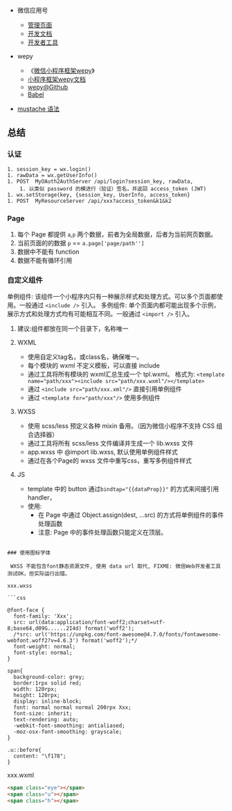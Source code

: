 


* 微信应用号
    * [管理页面](https://mp.weixin.qq.com)
    * [开发文档](https://mp.weixin.qq.com/debug/wxadoc/introduction/index.html)
    * [开发者工具](https://mp.weixin.qq.com/debug/wxadoc/dev/devtools/download.html)



* wepy
    * 《[微信小程序框架wepy](http://dev.qq.com/topic/5844d6947badb2796037f9e3)》
    * [小程序框架wepy文档](https://wepyjs.github.io/wepy/)
    * [wepy@Github](https://github.com/wepyjs/wepy)
    * [Babel](https://babeljs.io/)
    
* [mustache 语法](https://mustache.github.io/mustache.5.html)

## 总结

###  认证

```
1. session_key = wx.login()
1. rawData = wx.getUserInfo()
1. POST  MyOAuth2AuthServer /api/login?session_key, rawData,
    1. 以类似 password 的模进行（验证）签名，并返回 access_token (JWT)
1. wx.setStorage(key, {session_key, UserInfo, access_token}
1. POST  MyResourceServer /api/xxx?access_token&k1&k2

```


### Page
1. 每个 Page 都提供 `a`,`p` 两个数据，前者为全局数据，后者为当前网页数据。
1. 当前页面的的数据 `p` == `a.page['page/path'']`
1. 数据中不能有 function
1. 数据不能有循环引用


### 自定义组件

单例组件: 该组件一个小程序内只有一种展示样式和处理方式。可以多个页面都使用。一般通过 `<include />` 引入。
多例组件: 单个页面内都可能出现多个示例，展示方式和处理方式均有可能相互不同。一般通过 `<import />` 引入。

1. 建议:组件都放在同一个目录下，名称唯一
1. WXML
    * 使用自定义tag名，或class名，确保唯一。
    * 每个模块的 wxml 不定义模板，可以直接 include
    * 通过工具将所有模块的 wxml汇总生成一个 tpl.wxml。 
     格式为: `<template name="path/xxx"><include src="path/xxx.wxml"/></template>` 
    * 通过 `<include src="path/xxx.xml"/>` 直接引用单例组件
    * 通过 `<template for="path/xxx"/>` 使用多例组件

1. WXSS
    * 使用 scss/less 预定义各种 mixin 备用。（因为微信小程序不支持 CSS 组合选择器）
    * 通过工具将所有 scss/less 文件编译并生成一个 lib.wxss 文件
    * app.wxss 中 @import lib.wxss, 默认使用单例组件样式
    * 通过在各个Page的 wxss 文件中重写css，重写多例组件样式
    
1. JS
    * template 中的 button 通过`bindtap="{{dataProp}}"` 的方式来间接引用handler，
    * 使用: 
        * 在 Page 中通过 Object.assign(dest, ...src) 的方式将单例组件的事件处理函数
        * 注意: Page 中的事件处理函数只能定义在顶层。
        

```

### 使用图标字体

 WXSS 不能包含font静态资源文件, 使用 data url 取代, FIXME: 微信Web开发者工具测试OK，但实际运行出错。
 
xxx.wxss

```css

@font-face {
  font-family: 'Xxx';
  src: url(data:application/font-woff2;charset=utf-8;base64,d09G......2I4d) format('woff2');
  /*src: url('https://unpkg.com/font-awesome@4.7.0/fonts/fontawesome-webfont.woff2?v=4.6.3') format('woff2');*/
  font-weight: normal;
  font-style: normal;
}

span{
  background-color: grey;
  border:1rpx solid red;
  width: 120rpx;
  height: 120rpx;
  display: inline-block;
  font: normal normal normal 200rpx Xxx;
  font-size: inherit;
  text-rendering: auto;
  -webkit-font-smoothing: antialiased;
  -moz-osx-font-smoothing: grayscale;
}

.u::before{
  content: "\f178";
}
```

xxx.wxml

```html
<span class="eye"></span>
<span class="u"></span>
<span class="h"></span>
```



